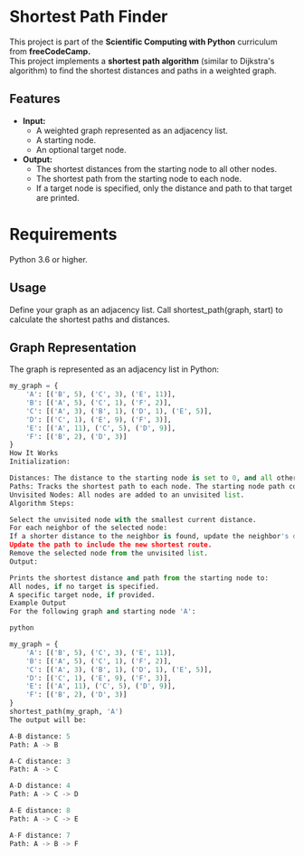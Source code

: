 # Shortest Path Finder

This project is part of the **Scientific Computing with Python** curriculum from **freeCodeCamp.**<br>
This project implements a **shortest path algorithm** (similar to Dijkstra's algorithm) to find the shortest distances and paths in a weighted graph.


## Features

- **Input:**
  - A weighted graph represented as an adjacency list.
  - A starting node.
  - An optional target node.
- **Output:**
  - The shortest distances from the starting node to all other nodes.
  - The shortest path from the starting node to each node.
  - If a target node is specified, only the distance and path to that target are printed.
 
# Requirements
Python 3.6 or higher.
## Usage
Define your graph as an adjacency list.
Call shortest_path(graph, start) to calculate the shortest paths and distances.

## Graph Representation

The graph is represented as an adjacency list in Python:


```python
my_graph = {
    'A': [('B', 5), ('C', 3), ('E', 11)],
    'B': [('A', 5), ('C', 1), ('F', 2)],
    'C': [('A', 3), ('B', 1), ('D', 1), ('E', 5)],
    'D': [('C', 1), ('E', 9), ('F', 3)],
    'E': [('A', 11), ('C', 5), ('D', 9)],
    'F': [('B', 2), ('D', 3)]
}
How It Works
Initialization:

Distances: The distance to the starting node is set to 0, and all other nodes are set to infinity (∞).
Paths: Tracks the shortest path to each node. The starting node path contains itself initially.
Unvisited Nodes: All nodes are added to an unvisited list.
Algorithm Steps:

Select the unvisited node with the smallest current distance.
For each neighbor of the selected node:
If a shorter distance to the neighbor is found, update the neighbor's distance.
Update the path to include the new shortest route.
Remove the selected node from the unvisited list.
Output:

Prints the shortest distance and path from the starting node to:
All nodes, if no target is specified.
A specific target node, if provided.
Example Output
For the following graph and starting node 'A':

python

my_graph = {
    'A': [('B', 5), ('C', 3), ('E', 11)],
    'B': [('A', 5), ('C', 1), ('F', 2)],
    'C': [('A', 3), ('B', 1), ('D', 1), ('E', 5)],
    'D': [('C', 1), ('E', 9), ('F', 3)],
    'E': [('A', 11), ('C', 5), ('D', 9)],
    'F': [('B', 2), ('D', 3)]
}
shortest_path(my_graph, 'A')
The output will be:

A-B distance: 5
Path: A -> B

A-C distance: 3
Path: A -> C

A-D distance: 4
Path: A -> C -> D

A-E distance: 8
Path: A -> C -> E

A-F distance: 7
Path: A -> B -> F





